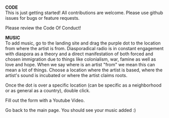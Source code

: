 **CODE** </br>
This is just getting started! All contributions are welcome. 
Please use github issues for bugs or feature requests.

Please review the Code Of Conduct! 


**MUSIC** </br>
To add music, go to the landing site and drag the purple dot to the location from where the artist is from. Diasporadical radio is in constant engagement with diaspora as a theory and a direct manifestation of both forced and chosen immigration due to things like colonialism, war, famine as well as love and hope. When we say where is an artist "from" we mean this can mean a lot of things. Choose a location where the artist is based, where the artist's sound is incubated or where the artist claims roots. 

Once the dot is over a specific location (can be specific as a neighborhood or as general as a country), double click. 

Fill out the form with a Youtube Video. 

Go back to the main page. You should see your music added :) 
